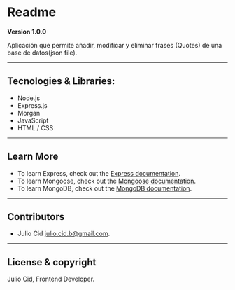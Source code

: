 # Readme 

**Version 1.0.0**

Aplicación que permite añadir, modificar y eliminar frases (Quotes) de una base de datos(json file).

---

## Tecnologies & Libraries:

- Node.js
- Express.js
- Morgan
- JavaScript
- HTML / CSS

---

## Learn More

- To learn Express, check out the [Express documentation](http://expressjs.com/).
- To learn Mongoose, check out the [Mongoose documentation](https://mongoosejs.com/).
- To learn MongoDB, check out the [MongoDB documentation](https://www.mongodb.com/).

---

## Contributors

- Julio Cid <julio.cid.b@gmail.com>.

---

## License & copyright

Julio Cid, Frontend Developer.